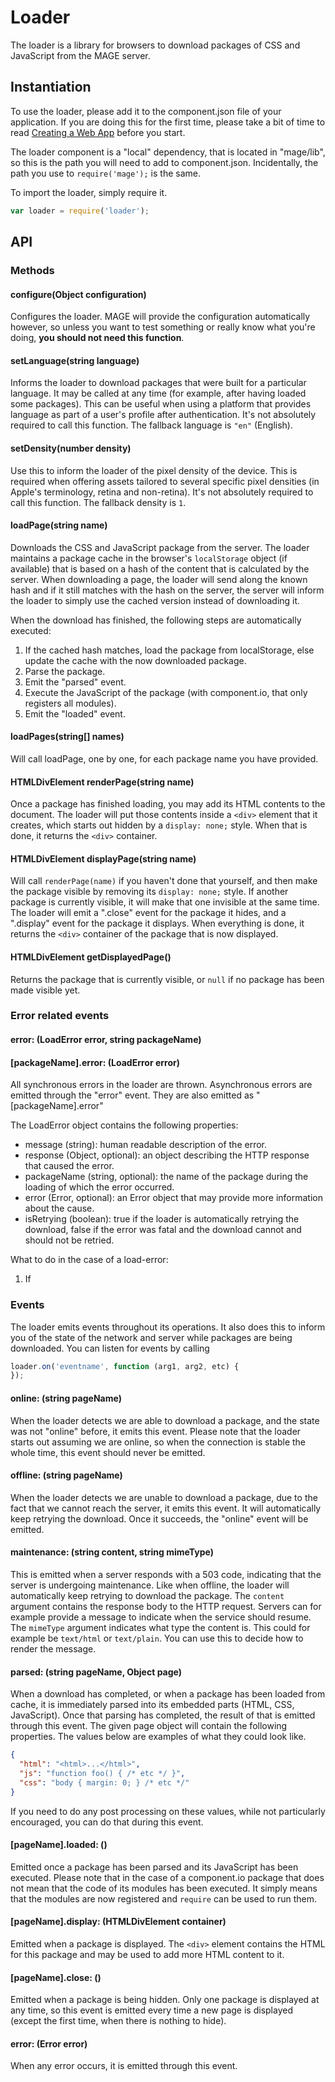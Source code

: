 # Loader

The loader is a library for browsers to download packages of CSS and JavaScript from the MAGE
server.


## Instantiation

To use the loader, please add it to the component.json file of your application. If you are doing
this for the first time, please take a bit of time to read
[Creating a Web App](../../docs/walkthrough/WebApp.md#creating-a-mobile-friendly-componentio-single-page-app)
before you start.

The loader component is a "local" dependency, that is located in "mage/lib", so this is the path
you will need to add to component.json. Incidentally, the path you use to `require('mage');` is the
same.

To import the loader, simply require it.

```javascript
var loader = require('loader');
```


## API

### Methods

#### configure(Object configuration)

Configures the loader. MAGE will provide the configuration automatically however, so unless you
want to test something or really know what you're doing, **you should not need this function**.

#### setLanguage(string language)

Informs the loader to download packages that were built for a particular language. It may be
called at any time (for example, after having loaded some packages). This can be useful when using
a platform that provides language as part of a user's profile after authentication. It's not
absolutely required to call this function. The fallback language is `"en"` (English).

#### setDensity(number density)

Use this to inform the loader of the pixel density of the device. This is required when offering
assets tailored to several specific pixel densities (in Apple's terminology, retina and non-retina).
It's not absolutely required to call this function. The fallback density is `1`.

#### loadPage(string name)

Downloads the CSS and JavaScript package from the server. The loader maintains a package cache in
the browser's `localStorage` object (if available) that is based on a hash of the content that is
calculated by the server. When downloading a page, the loader will send along the known hash and if
it still matches with the hash on the server, the server will inform the loader to simply use the
cached version instead of downloading it.

When the download has finished, the following steps are automatically
executed:

1. If the cached hash matches, load the package from localStorage, else update the cache with the
   now downloaded package.
2. Parse the package.
3. Emit the "parsed" event.
4. Execute the JavaScript of the package (with component.io, that only registers all modules).
5. Emit the "loaded" event.

#### loadPages(string[] names)

Will call loadPage, one by one, for each package name you have provided.

#### HTMLDivElement renderPage(string name)

Once a package has finished loading, you may add its HTML contents to the document. The loader will
put those contents inside a `<div>` element that it creates, which starts out hidden by a
`display: none;` style. When that is done, it returns the `<div>` container.

#### HTMLDivElement displayPage(string name)

Will call `renderPage(name)` if you haven't done that yourself, and then make the package visible by
removing its `display: none;` style. If another package is currently visible, it will make that one
invisible at the same time. The loader will emit a "<name>.close" event for the package it hides,
and a "<name>.display" event for the package it displays. When everything is done, it returns the
`<div>` container of the package that is now displayed.

#### HTMLDivElement getDisplayedPage()

Returns the package that is currently visible, or `null` if no package has been made visible yet.


### Error related events

#### error: (LoadError error, string packageName)
#### [packageName].error: (LoadError error)

All synchronous errors in the loader are thrown. Asynchronous errors are emitted through the "error"
event. They are also emitted as "[packageName].error"

The LoadError object contains the following properties:

- message (string): human readable description of the error.
- response (Object, optional): an object describing the HTTP response that caused the error.
- packageName (string, optional): the name of the package during the loading of which the error occurred.
- error (Error, optional): an Error object that may provide more information about the cause.
- isRetrying (boolean): true if the loader is automatically retrying the download, false if the
  error was fatal and the download cannot and should not be retried.

What to do in the case of a load-error:

1. If




### Events

The loader emits events throughout its operations. It also does this to inform you of the state of
the network and server while packages are being downloaded. You can listen for events by calling

```javascript
loader.on('eventname', function (arg1, arg2, etc) {
});
```

#### online: (string pageName)

When the loader detects we are able to download a package, and the state was not "online" before,
it emits this event. Please note that the loader starts out assuming we are online, so when the
connection is stable the whole time, this event should never be emitted.

#### offline: (string pageName)

When the loader detects we are unable to download a package, due to the fact that we cannot reach
the server, it emits this event. It will automatically keep retrying the download. Once it succeeds,
the "online" event will be emitted.

#### maintenance: (string content, string mimeType)

This is emitted when a server responds with a 503 code, indicating that the server is undergoing
maintenance. Like when offline, the loader will automatically keep retrying to download the package.
The `content` argument contains the response body to the HTTP request. Servers can for example
provide a message to indicate when the service should resume. The `mimeType` argument indicates what
type the content is. This could for example be `text/html` or `text/plain`. You can use this to
decide how to render the message.

#### parsed: (string pageName, Object page)

When a download has completed, or when a package has been loaded from cache, it is immediately
parsed into its embedded parts (HTML, CSS, JavaScript). Once that parsing has completed, the result
of that is emitted through this event. The given page object will contain the following properties.
The values below are examples of what they could look like.

```json
{
  "html": "<html>...</html>",
  "js": "function foo() { /* etc */ }",
  "css": "body { margin: 0; } /* etc */"
}
```

If you need to do any post processing on these values, while not particularly encouraged, you can do
that during this event.

#### [pageName].loaded: ()

Emitted once a package has been parsed and its JavaScript has been executed. Please note that in the
case of a component.io package that does not mean that the code of its modules has been executed.
It simply means that the modules are now registered and `require` can be used to run them.

#### [pageName].display: (HTMLDivElement container)

Emitted when a package is displayed. The `<div>` element contains the HTML for this package and may
be used to add more HTML content to it.

#### [pageName].close: ()

Emitted when a package is being hidden. Only one package is displayed at any time, so this event
is emitted every time a new page is displayed (except the first time, when there is nothing to hide).

#### error: (Error error)

When any error occurs, it is emitted through this event.
